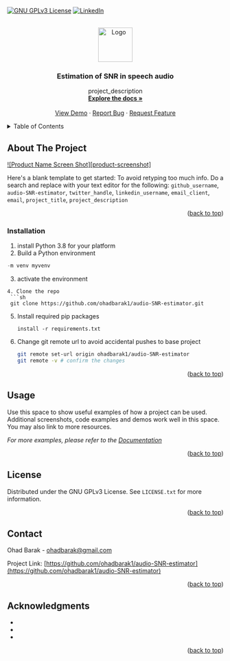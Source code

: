<!-- Improved compatibility of back to top link: See: https://github.com/othneildrew/Best-README-Template/pull/73 -->
<a id="readme-top"></a>
<!--
*** Thanks for checking out the Best-README-Template. If you have a suggestion
*** that would make this better, please fork the repo and create a pull request
*** or simply open an issue with the tag "enhancement".
*** Don't forget to give the project a star!
*** Thanks again! Now go create something AMAZING! :D
-->



<!-- PROJECT SHIELDS -->
<!--
*** I'm using markdown "reference style" links for readability.
*** Reference links are enclosed in brackets [ ] instead of parentheses ( ).
*** See the bottom of this document for the declaration of the reference variables
*** for contributors-url, forks-url, etc. This is an optional, concise syntax you may use.
*** https://www.markdownguide.org/basic-syntax/#reference-style-links
-->

[![GNU GPLv3 License][license-shield]][license-url]
[![LinkedIn][linkedin-shield]][linkedin-url]



<!-- PROJECT LOGO -->
<br />
<div align="center">
  <a href="https://github.com/ohadbarak1/audio-SNR-estimator">
    <img src="images/logo.png" alt="Logo" width="80" height="80">
  </a>

<h3 align="center">Estimation of SNR in speech audio</h3>

  <p align="center">
    project_description
    <br />
    <a href="https://github.com/ohadbarak1/audio-SNR-estimator"><strong>Explore the docs »</strong></a>
    <br />
    <br />
    <a href="https://github.com/ohadbarak1/audio-SNR-estimator">View Demo</a>
    ·
    <a href="https://github.com/ohadbarak1/audio-SNR-estimator/issues/new?labels=bug&template=bug-report---.md">Report Bug</a>
    ·
    <a href="https://github.com/ohadbarak1/audio-SNR-estimator/issues/new?labels=enhancement&template=feature-request---.md">Request Feature</a>
  </p>
</div>



<!-- TABLE OF CONTENTS -->
<details>
  <summary>Table of Contents</summary>
  <ol>
    <li>
      <a href="#about-the-project">About The Project</a>
      <ul>
        <li><a href="#built-with">Built With</a></li>
      </ul>
    </li>
    <li>
      <a href="#getting-started">Getting Started</a>
      <ul>
        <li><a href="#prerequisites">Prerequisites</a></li>
        <li><a href="#installation">Installation</a></li>
      </ul>
    </li>
    <li><a href="#usage">Usage</a></li>
    <li><a href="#roadmap">Roadmap</a></li>
    <li><a href="#contributing">Contributing</a></li>
    <li><a href="#license">License</a></li>
    <li><a href="#contact">Contact</a></li>
    <li><a href="#acknowledgments">Acknowledgments</a></li>
  </ol>
</details>



<!-- ABOUT THE PROJECT -->
## About The Project

[![Product Name Screen Shot][product-screenshot]](https://example.com)

Here's a blank template to get started: To avoid retyping too much info. Do a search and replace with your text editor for the following: `github_username`, `audio-SNR-estimator`, `twitter_handle`, `linkedin_username`, `email_client`, `email`, `project_title`, `project_description`

<p align="right">(<a href="#readme-top">back to top</a>)</p>


<!-- GETTING STARTED -->
<!--
## Getting Started
This is an example of how you may give instructions on setting up your project locally.
To get a local copy up and running follow these simple example steps.
-->

### Installation
1. install Python 3.8 for your platform
2. Build a Python environment
  ```python
  -m venv myvenv
  ```
3. activate the environment
  ``` source myenv/bin/activate
4. Clone the repo
   ```sh
   git clone https://github.com/ohadbarak1/audio-SNR-estimator.git
   ```
5. Install required pip packages
   ```pip
   install -r requirements.txt
   ```
6. Change git remote url to avoid accidental pushes to base project
   ```sh
   git remote set-url origin ohadbarak1/audio-SNR-estimator
   git remote -v # confirm the changes
   ```

<p align="right">(<a href="#readme-top">back to top</a>)</p>



<!-- USAGE EXAMPLES -->
## Usage

Use this space to show useful examples of how a project can be used. Additional screenshots, code examples and demos work well in this space. You may also link to more resources.

_For more examples, please refer to the [Documentation](https://example.com)_

<p align="right">(<a href="#readme-top">back to top</a>)</p>



<!-- LICENSE -->
## License

Distributed under the GNU GPLv3 License. See `LICENSE.txt` for more information.

<p align="right">(<a href="#readme-top">back to top</a>)</p>



<!-- CONTACT -->
## Contact

Ohad Barak - ohadbarak@gmail.com

Project Link: [https://github.com/ohadbarak1/audio-SNR-estimator](https://github.com/ohadbarak1/audio-SNR-estimator)

<p align="right">(<a href="#readme-top">back to top</a>)</p>



<!-- ACKNOWLEDGMENTS -->
## Acknowledgments

* []()
* []()
* []()

<p align="right">(<a href="#readme-top">back to top</a>)</p>

<!-- MARKDOWN LINKS & IMAGES -->
<!-- https://www.markdownguide.org/basic-syntax/#reference-style-links -->
[license-shield]: https://img.shields.io/github/license/ohadbarak1/audio-SNR-estimator.svg?style=for-the-badge
[license-url]: https://github.com/ohadbarak1/audio-SNR-estimator/blob/master/LICENSE.txt
[linkedin-shield]: https://img.shields.io/badge/-LinkedIn-black.svg?style=for-the-badge&logo=linkedin&colorB=555
[linkedin-url]: https://linkedin.com/in/ohadbarak


